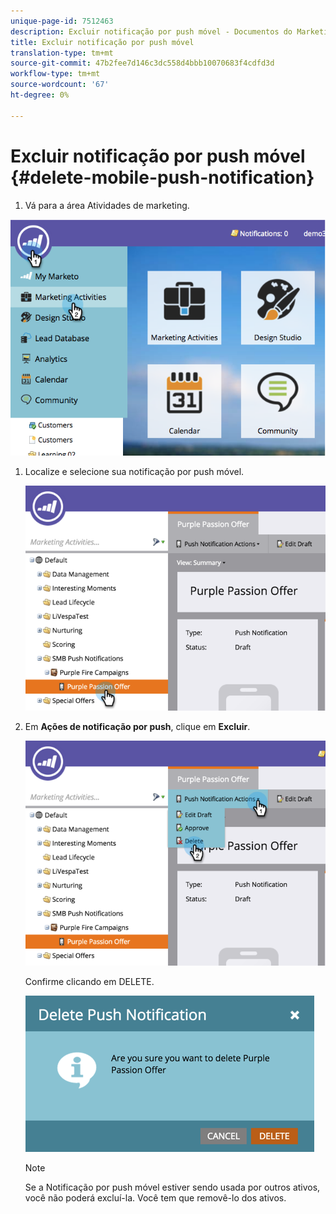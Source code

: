 ```yaml
---
unique-page-id: 7512463
description: Excluir notificação por push móvel - Documentos do Marketing - Documentação do produto
title: Excluir notificação por push móvel
translation-type: tm+mt
source-git-commit: 47b2fee7d146c3dc558d4bbb10070683f4cdfd3d
workflow-type: tm+mt
source-wordcount: '67'
ht-degree: 0%

---
```



# Excluir notificação por push móvel {#delete-mobile-push-notification}

1. Vá para a área Atividades de marketing.

![](assets/image2015-4-22-18-3a42-3a36.png)

1. Localize e selecione sua notificação por push móvel.

   ![](assets/image2015-4-22-18-3a43-3a21.png)

1. Em **Ações de notificação por push**, clique em **Excluir**.

   ![](assets/image2015-4-22-18-3a43-3a38.png)

   Confirme clicando em DELETE.

   ![](assets/image2015-4-22-18-3a43-3a51.png)

   >[!NOTE]
   >
   >Se a Notificação por push móvel estiver sendo usada por outros ativos, você não poderá excluí-la. Você tem que removê-lo dos ativos.

